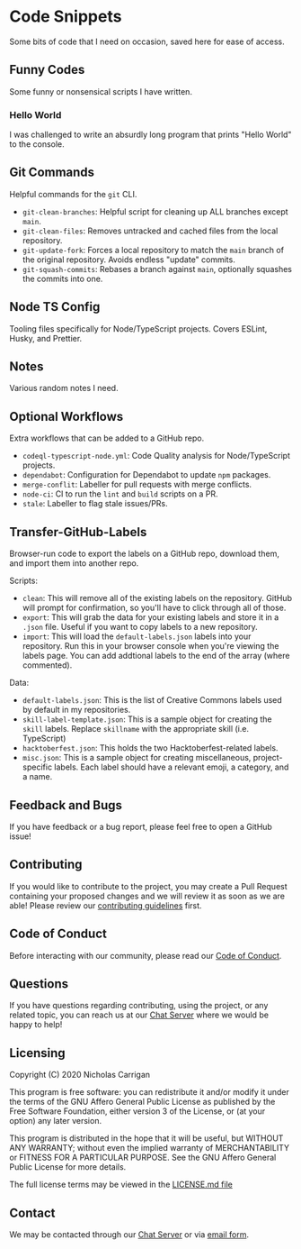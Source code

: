 # Code Snippets

Some bits of code that I need on occasion, saved here for ease of access.

## Funny Codes

Some funny or nonsensical scripts I have written. 

### Hello World

I was challenged to write an absurdly long program that prints "Hello World" to the console.

## Git Commands

Helpful commands for the `git` CLI.
- `git-clean-branches`: Helpful script for cleaning up ALL branches except `main`.
- `git-clean-files`: Removes untracked and cached files from the local repository.
- `git-update-fork`: Forces a local repository to match the `main` branch of the original repository. Avoids endless "update" commits.
- `git-squash-commits`: Rebases a branch against `main`, optionally squashes the commits into one.

## Node TS Config

Tooling files specifically for Node/TypeScript projects. Covers ESLint, Husky, and Prettier.

## Notes

Various random notes I need.

## Optional Workflows

Extra workflows that can be added to a GitHub repo.
- `codeql-typescript-node.yml`: Code Quality analysis for Node/TypeScript projects.
- `dependabot`: Configuration for Dependabot to update `npm` packages.
- `merge-conflit`: Labeller for pull requests with merge conflicts.
- `node-ci`: CI to run the `lint` and `build` scripts on a PR.
- `stale`: Labeller to flag stale issues/PRs.

## Transfer-GitHub-Labels

Browser-run code to export the labels on a GitHub repo, download them, and import them into another repo.

Scripts:

- `clean`: This will remove all of the existing labels on the repository. GitHub will prompt for confirmation, so you'll have to click through all of those. 
- `export`: This will grab the data for your existing labels and store it in a `.json` file. Useful if you want to copy labels to a new repository.
- `import`: This will load the `default-labels.json` labels into your repository. Run this in your browser console when you're viewing the labels page. You can add addtional labels to the end of the array (where commented).

Data:

- `default-labels.json`: This is the list of Creative Commons labels used by default in my repositories.
- `skill-label-template.json`: This is a sample object for creating the `skill` labels. Replace `skillname` with the appropriate skill (i.e. TypeScript)
- `hacktoberfest.json`: This holds the two Hacktoberfest-related labels.
- `misc.json`: This is a sample object for creating miscellaneous, project-specific labels. Each label should have a relevant emoji, a category, and a name.

## Feedback and Bugs

If you have feedback or a bug report, please feel free to open a GitHub issue!

## Contributing

If you would like to contribute to the project, you may create a Pull Request containing your proposed changes and we will review it as soon as we are able! Please review our [contributing guidelines](CONTRIBUTING.md) first.

## Code of Conduct

Before interacting with our community, please read our [Code of Conduct](CODE_OF_CONDUCT.md).

## Questions

If you have questions regarding contributing, using the project, or any related topic, you can reach us at our [Chat Server](http://chat.nhcarrigan.com) where we would be happy to help!

## Licensing

Copyright (C) 2020 Nicholas Carrigan

This program is free software: you can redistribute it and/or modify it under the terms of the GNU Affero General Public License as published by the Free Software Foundation, either version 3 of the License, or (at your option) any later version.

This program is distributed in the hope that it will be useful, but WITHOUT ANY WARRANTY; without even the implied warranty of MERCHANTABILITY or FITNESS FOR A PARTICULAR PURPOSE.  See the GNU Affero General Public License for more details.

The full license terms may be viewed in the [LICENSE.md file](./LICENSE.md)

## Contact

We may be contacted through our [Chat Server](http://chat.nhcarrigan.com) or via [email form](https://contact.nhcarrigan.com).
